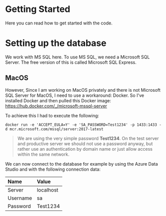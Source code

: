 # Getting Started
Here you can read how to get started with the code.

# Setting up the database
We work with MS SQL here. To use MS SQL, we need a Microsoft SQL Server. The free version of this is called Microsoft SQL Express.

## MacOS
However, Since I am working on MacOS privately and there is not Microsoft SQL Server for MacOS, I need to use a workaround: Docker. So I've installed Docker and then pulled this Docker image: https://hub.docker.com/_/microsoft-mssql-server

To achieve this I had to execute the following:
```
docker run -e 'ACCEPT_EULA=Y' -e 'SA_PASSWORD=Test1234' -p 1433:1433 -d mcr.microsoft.com/mssql/server:2017-latest
```

> We are using the very simple password **Test1234**. On the test server and productive server we should not use a password anyway, but rather use an authentication by domain name or just allow access within the same network.

We can now connect to the database for example by using the Azure Data Studio and with the following connection data:

| Name     | Value     |
|:---------|:----------|
| Server   | localhost |
| Username | sa        |
| Password | Test1234  |